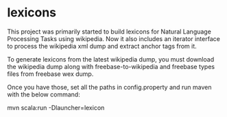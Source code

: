 lexicons
========

This project was primarily started to build lexicons for Natural Language Processing Tasks using wikipedia.
Now it also includes an iterator interface to process the wikipedia xml dump and extract anchor tags from it.

To generate lexicons from the latest wikipedia dump, you must download the wikipedia dump along with freebase-to-wikipedia
and freebase types files from freebase wex dump.

Once you have those, set all the paths in config.property and run maven with the below command:

mvn scala:run -Dlauncher=lexicon
